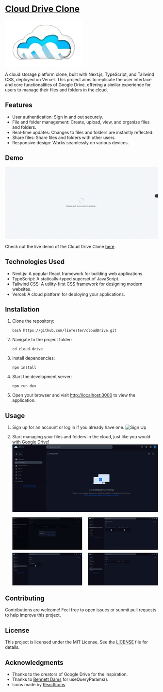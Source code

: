 # [Cloud Drive Clone](https://drive-cloud.vercel.app/)

![Cloud Drive Clone](./docs//drive.png)

A cloud storage platform clone, built with Next.js, TypeScript, and Tailwind CSS, deployed on Vercel. This project aims to replicate the user interface and core functionalities of Google Drive, offering a similar experience for users to manage their files and folders in the cloud.

## Features

-  User authentication: Sign in and out securely.
-  File and folder management: Create, upload, view, and organize files and folders.
-  Real-time updates: Changes to files and folders are instantly reflected.
-  Share files: Share files and folders with other users.
-  Responsive design: Works seamlessly on various devices.

## Demo

![Image Description](./docs//cloud-drive.gif)

Check out the live demo of the Cloud Drive Clone [here](https://drive-cloud.vercel.app/).

## Technologies Used

-  Next.js: A popular React framework for building web applications.
-  TypeScript: A statically-typed superset of JavaScript.
-  Tailwind CSS: A utility-first CSS framework for designing modern websites.
-  Vercel: A cloud platform for deploying your applications.

## Installation

1. Clone the repository:

   ```
   bash https://github.com/lieTester/cloudDrive.git
   ```

2. Navigate to the project folder:

   ```
   cd cloud-drive
   ```

3. Install dependencies:

   ```
   npm install
   ```

4. Start the development server:

   ```
   npm run dev
   ```

5. Open your browser and visit [http://localhost:3000](http://localhost:3000/) to view the application.

## Usage

1. Sign up for an account or log in if you already have one.
   ![Sign Up](.docs/signup.png)
2. Start managing your files and folders in the cloud, just like you would with Google Drive!
   ![File Management](./docs//manag1.png)

   <div style="display: flex; flex-wrap:wrap; justify-content: space-between; align-items: center; width: 100%; gap: 10px; ">
      <img src="./docs/manag2.png" alt="create" style="width: 48%; height: auto; object-fit: contain;" />
      <img src="./docs/manag3.png" alt="shared" style="width: 48%; height: auto; object-fit: contain;" />

      <img src="./docs/manag4.png" alt="starred" style="width: 48%; height: auto; object-fit: contain;" />

      <img src="./docs/manag5.png" alt="trash" style="width: 48%; height: auto; object-fit: contain;" />
   </div>

## Contributing

Contributions are welcome! Feel free to open issues or submit pull requests to help improve this project.

## License

This project is licensed under the MIT License. See the [LICENSE](./License) file for details.

## Acknowledgments

-  Thanks to the creators of Google Drive for the inspiration.
-  Thanks to [Bennett Dams](https://github.com/vercel/next.js/discussions/47583#discussioncomment-6379219) for useQueryParams().
-  Icons made by [ReactIcons](https://react-icons.github.io/).
